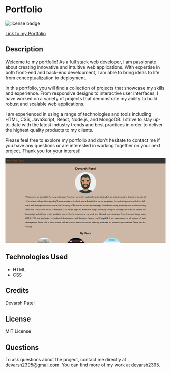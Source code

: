 # Portfolio

![license badge](https://img.shields.io/badge/license-MIT-brightgreen)

[Link to my Portfolio](https://devarsh2395.github.io/portfolio/)

## Description

Welcome to my portfolio! As a full stack web developer, I am passionate about creating innovative and intuitive web applications. With expertise in both front-end and back-end development, I am able to bring ideas to life from conceptualization to deployment.

In this portfolio, you will find a collection of projects that showcase my skills and experience. From responsive designs to interactive user interfaces, I have worked on a variety of projects that demonstrate my ability to build robust and scalable web applications.

I am experienced in using a range of technologies and tools including HTML, CSS, JavaScript, React, Node.js, and MongoDB. I strive to stay up-to-date with the latest industry trends and best practices in order to deliver the highest quality products to my clients.

Please feel free to explore my portfolio and don't hesitate to contact me if you have any questions or are interested in working together on your next project. Thank you for your interest!





![Home page Image](./Assets/images/homepage.png)



## Technologies Used

- HTML
- CSS

## Credits

Devarsh Patel

## License

MIT License

## Questions

To ask questions about the project, contact me directly at devarsh2395@gmail.com. You can find more of my work at [devarsh2395](https://github.com/devarsh2395/).
